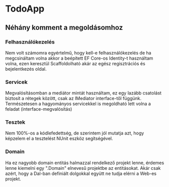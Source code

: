 ﻿# TodoApp

## Néhány komment a megoldásomhoz

### Felhasználókezelés
Nem volt számomra egyértelmű, hogy kell-e felhasználókezelés de ha megcsináltam volna akkor a beépített EF Core-os Identity-t használtam volna, ezen keresztül Scaffoldolható akár az egész regisztrációs és bejelentkezés oldal.
### Servicek
Megvalósításomban a mediátor mintát használtam, ez egy lazább csatolást biztosít a rétegek között, csak az IMediator interface-től függünk. Természetesen a hagyományos servicekkel is megoldható lett volna a feladat (interface-megvalósítás)
### Tesztek
Nem 100%-os a kódlefedettség, de szerintem jól mutatja azt, hogy képzelem el a tesztelést NUnit eszköz segítségével.
### Domain
Ha ez nagyobb domain entitás halmazzal rendelkező projekt lenne, érdemes lenne kiemelni egy ".Domain" elnevesű projektbe az entitásokat. Akár csak azért, hogy a Dal-ban definiált dolgokkal együtt ne tudja elérni a Web-es projekt.
